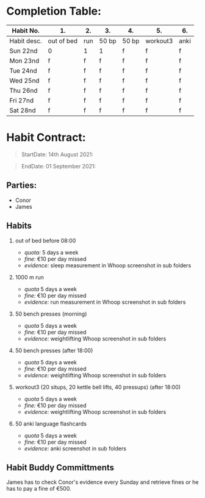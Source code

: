 # Completion Table:
Habit No.  |   1.      |  2.  | 3.     |   4.  |    5.     |   6.| 
---        | ---       | ---  | ---    |---    |---        |---  |
Habit desc.| out of bed| run  | 50 bp  | 50 bp | workout3  | anki|
Sun 22nd   |    0      |   1  |   1    |   f   |    f      | f   |
Mon 23nd   |    f      |   f  |   f    |   f   |    f      | f   |
Tue 24nd   |    f      |   f  |   f    |   f   |    f      | f   |
Wed 25nd   |    f      |   f  |   f    |   f   |    f      | f   |
Thu 26nd   |    f      |   f  |   f    |   f   |    f      | f   |
Fri 27nd   |    f      |   f  |   f    |   f   |    f      | f   |
Sat 28nd   |    f      |   f  |   f    |   f   |    f      | f   |

# Habit Contract:

> StartDate: 14th August 2021:

> EndDate: 01 September 2021:

## Parties:

- Conor
- James 

## Habits

1. out of bed before 08:00 
    * *quota:* 5 days a week
    * *fine:* €10 per day missed
    * *evidence:* sleep measurement in Whoop screenshot in sub folders

2. 1000 m run 
    * *quota* 5 days a week
    * *fine:* €10 per day missed
    * *evidence:* run measurement in Whoop screenshot in sub folders

3. 50 bench presses (morning)
    * *quota* 5 days a week
    * *fine:* €10 per day missed
    * *evidence:* weightlifting Whoop screenshot in sub folders
 
4. 50 bench presses (after 18:00)
    * *quota* 5 days a week
    * *fine:* €10 per day missed
    * *evidence:* weightlifting Whoop screenshot in sub folders

5. workout3 (20 situps, 20 kettle bell lifts, 40 pressups) (after 18:00)
    * *quota* 5 days a week
    * *fine:* €10 per day missed
    * *evidence:* weightlifting Whoop screenshot in sub folders

6. 50 anki language flashcards
    * *quota* 5 days a week
    * *fine:* €10 per day missed
    * *evidence:* anki screenshot in sub folders

## Habit Buddy Committments

James has to check Conor's evidence every Sunday and retrieve fines or he has to pay a fine of €500.













